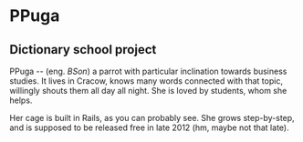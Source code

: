 # PPuga

## Dictionary school project

PPuga -- (eng. *BSon*) a parrot with particular inclination towards business studies. It lives in Cracow, knows many words connected with that topic, willingly shouts them all day all night. She is loved by students, whom she helps.

Her cage is built in Rails, as you can probably see. She grows step-by-step, and is supposed to be released free in late 2012 (hm, maybe not that late).
